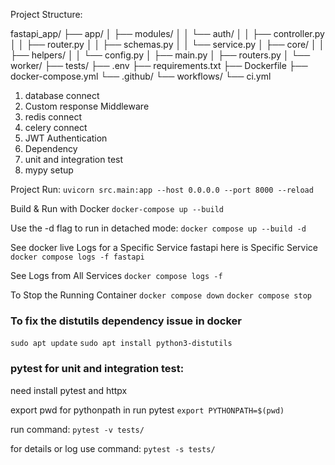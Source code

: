 Project Structure:

fastapi_app/
├── app/
│   ├── modules/
│   │   └── auth/
│   │       ├── controller.py
│   │       ├── router.py
│   │       ├── schemas.py
│   │       └── service.py
│   ├── core/
│    │  ├── helpers/
│   │   └── config.py
│   ├── main.py
│   ├── routers.py
│   └── worker/
├── tests/
├── .env
├── requirements.txt
├── Dockerfile
├── docker-compose.yml
└── .github/
    └── workflows/
        └── ci.yml



<!-- Task -->
1. database connect
2. Custom response Middleware
3. redis connect
4. celery connect
5. JWT Authentication
6. Dependency 
7. unit and integration test
8. mypy setup


Project Run:
```uvicorn src.main:app --host 0.0.0.0 --port 8000 --reload```


Build & Run with Docker 
```docker-compose up --build```

Use the -d flag to run in detached mode:
```docker compose up --build -d```

See docker live Logs for a Specific Service
fastapi here is Specific Service
```docker compose logs -f fastapi```

See Logs from All Services
```docker compose logs -f```

To Stop the Running Container
```docker compose down```
```docker compose stop ```

### To fix the distutils dependency issue in docker
```sudo apt update```
```sudo apt install python3-distutils```



### pytest for unit and integration test:

need install pytest and httpx

export pwd for pythonpath in run pytest
```export PYTHONPATH=$(pwd)```

run command:
```pytest -v tests/```

for details or log use command:
```pytest -s tests/```


